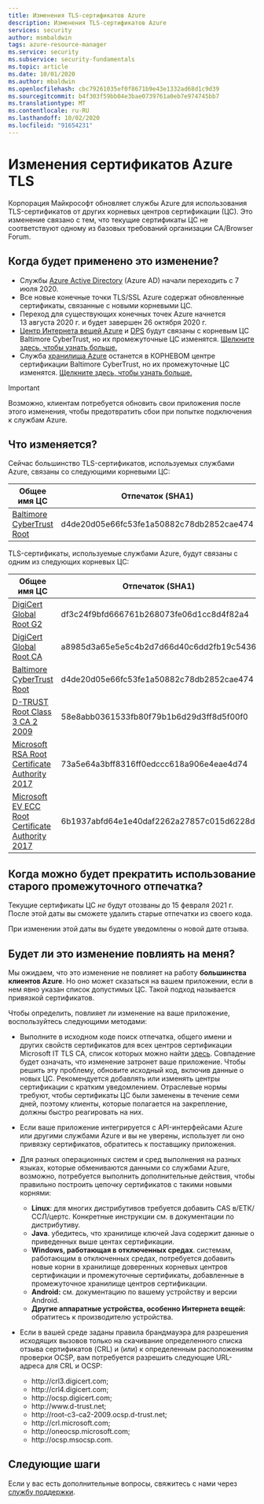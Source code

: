 ```yaml
---
title: Изменения TLS-сертификатов Azure
description: Изменения TLS-сертификатов Azure
services: security
author: msmbaldwin
tags: azure-resource-manager
ms.service: security
ms.subservice: security-fundamentals
ms.topic: article
ms.date: 10/01/2020
ms.author: mbaldwin
ms.openlocfilehash: cbc79261035ef0f8671b9e43e1332ad68d1c9d39
ms.sourcegitcommit: b4f303f59bb04e3bae0739761a0eb7e974745bb7
ms.translationtype: MT
ms.contentlocale: ru-RU
ms.lasthandoff: 10/02/2020
ms.locfileid: "91654231"
---
```

# <a name="azure-tls-certificate-changes"></a>Изменения сертификатов Azure TLS  

Корпорация Майкрософт обновляет службы Azure для использования TLS-сертификатов от других корневых центров сертификации (ЦС). Это изменение связано с тем, что текущие сертификаты ЦС не соответствуют одному из базовых требований организации CA/Browser Forum.

## <a name="when-will-this-change-happen"></a>Когда будет применено это изменение?

- Службы [Azure Active Directory](/azure/active-directory) (Azure AD) начали переходить с 7 июля 2020.
- Все новые конечные точки TLS/SSL Azure содержат обновленные сертификаты, связанные с новыми корневыми ЦС.
- Переход для существующих конечных точек Azure начнется 13 августа 2020 г. и будет завершен 26 октября 2020 г.
- [Центр Интернета вещей Azure](https://azure.microsoft.com/services/iot-hub) и [DPS](/azure/iot-dps/) будут связаны с корневым ЦС Baltimore CyberTrust, но их промежуточные ЦС изменятся. [Щелкните здесь, чтобы узнать больше.](https://techcommunity.microsoft.com/t5/internet-of-things/azure-iot-tls-changes-are-coming-and-why-you-should-care/ba-p/1658456)
- Служба [хранилища Azure](/azure/storage) останется в КОРНЕВОМ центре сертификации Baltimore CyberTrust, но их промежуточные ЦС изменятся. [Щелкните здесь, чтобы узнать больше.](https://techcommunity.microsoft.com/t5/azure-storage/azure-storage-tls-changes-are-coming-and-why-you-care/ba-p/1705518)

> [!IMPORTANT]
> Возможно, клиентам потребуется обновить свои приложения после этого изменения, чтобы предотвратить сбои при попытке подключения к службам Azure.

## <a name="what-is-changing"></a>Что изменяется?

Сейчас большинство TLS-сертификатов, используемых службами Azure, связаны со следующими корневыми ЦС:

| Общее имя ЦС | Отпечаток (SHA1) |
|--|--|
| [Baltimore CyberTrust Root](https://cacerts.digicert.com/BaltimoreCyberTrustRoot.crt) | d4de20d05e66fc53fe1a50882c78db2852cae474 |

TLS-сертификаты, используемые службами Azure, будут связаны с одним из следующих корневых ЦС:

| Общее имя ЦС | Отпечаток (SHA1) |
|--|--|
| [DigiCert Global Root G2](https://cacerts.digicert.com/DigiCertGlobalRootG2.crt) | df3c24f9bfd666761b268073fe06d1cc8d4f82a4 |
| [DigiCert Global Root CA](https://cacerts.digicert.com/DigiCertGlobalRootCA.crt) | a8985d3a65e5e5c4b2d7d66d40c6dd2fb19c5436 |
| [Baltimore CyberTrust Root](https://cacerts.digicert.com/BaltimoreCyberTrustRoot.crt) | d4de20d05e66fc53fe1a50882c78db2852cae474 |
| [D-TRUST Root Class 3 CA 2 2009](https://www.d-trust.net/cgi-bin/D-TRUST_Root_Class_3_CA_2_2009.crt) | 58e8abb0361533fb80f79b1b6d29d3ff8d5f00f0 |
| [Microsoft RSA Root Certificate Authority 2017](https://www.microsoft.com/pkiops/certs/Microsoft%20RSA%20Root%20Certificate%20Authority%202017.crt) | 73a5e64a3bff8316ff0edccc618a906e4eae4d74 | 
| [Microsoft EV ECC Root Certificate Authority 2017](https://www.microsoft.com/pkiops/certs/Microsoft%20EV%20ECC%20Root%20Certificate%20Authority%202017.crt) | 6b1937abfd64e1e40daf2262a27857c015d6228d |

## <a name="when-can-i-retire-the-old-intermediate-thumbprint"></a>Когда можно будет прекратить использование старого промежуточного отпечатка?

Текущие сертификаты ЦС *не* будут отозваны до 15 февраля 2021 г. После этой даты вы сможете удалить старые отпечатки из своего кода.

При изменении этой даты вы будете уведомлены о новой дате отзыва.

## <a name="will-this-change-affect-me"></a>Будет ли это изменение повлиять на меня? 

Мы ожидаем, что это изменение не повлияет на работу **большинства клиентов Azure**.  Но оно может сказаться на вашем приложении, если в нем явно указан список допустимых ЦС. Такой подход называется привязкой сертификатов.

Чтобы определить, повлияет ли изменение на ваше приложение, воспользуйтесь следующими методами:

- Выполните в исходном коде поиск отпечатка, общего имени и других свойств сертификатов для всех центров сертификации Microsoft IT TLS CA, список которых можно найти [здесь](https://www.microsoft.com/pki/mscorp/cps/default.htm). Совпадение будет означать, что изменение затронет ваше приложение. Чтобы решить эту проблему, обновите исходный код, включив данные о новых ЦС. Рекомендуется добавлять или изменять центры сертификации с кратким уведомлением. Отраслевые нормы требуют, чтобы сертификаты ЦС были заменены в течение семи дней, поэтому клиенты, которые полагается на закрепление, должны быстро реагировать на них.

- Если ваше приложение интегрируется с API-интерфейсами Azure или другими службами Azure и вы не уверены, использует ли оно привязку сертификатов, обратитесь к поставщику приложения.

- Для разных операционных систем и сред выполнения на разных языках, которые обмениваются данными со службами Azure, возможно, потребуется выполнить дополнительные действия, чтобы правильно построить цепочку сертификатов с такими новыми корнями:
    - **Linux**: для многих дистрибутивов требуется добавить CAS в/ЕТК/ССЛ/цертс. Конкретные инструкции см. в документации по дистрибутиву.
    - **Java**. убедитесь, что хранилище ключей Java содержит данные о приведенных выше центах сертификации.
    - **Windows, работающая в отключенных средах**. системам, работающим в отключенных средах, потребуется добавить новые корни в хранилище доверенных корневых центров сертификации и промежуточные сертификаты, добавленные в промежуточное хранилище центров сертификации.
    - **Android:** см. документацию по вашему устройству и версии Android.
    - **Другие аппаратные устройства, особенно Интернета вещей:** обратитесь к производителю устройства.

- Если в вашей среде заданы правила брандмауэра для разрешения исходящих вызовов только на скачивание определенного списка отзыва сертификатов (CRL) и (или) к определенным расположениям проверки OCSP, вам потребуется разрешить следующие URL-адреса для CRL и OCSP:

    - http://crl3&#46;digicert&#46;com;
    - http://crl4&#46;digicert&#46;com;
    - http://ocsp&#46;digicert&#46;com;
    - http://www&#46;d-trust&#46;net;
    - http://root-c3-ca2-2009&#46;ocsp&#46;d-trust&#46;net;
    - http://crl&#46;microsoft&#46;com;
    - http://oneocsp&#46;microsoft&#46;com;
    - http://ocsp&#46;msocsp&#46;com.

## <a name="next-steps"></a>Следующие шаги

Если у вас есть дополнительные вопросы, свяжитесь с нами через [службу поддержки](https://azure.microsoft.com/support/options/).
